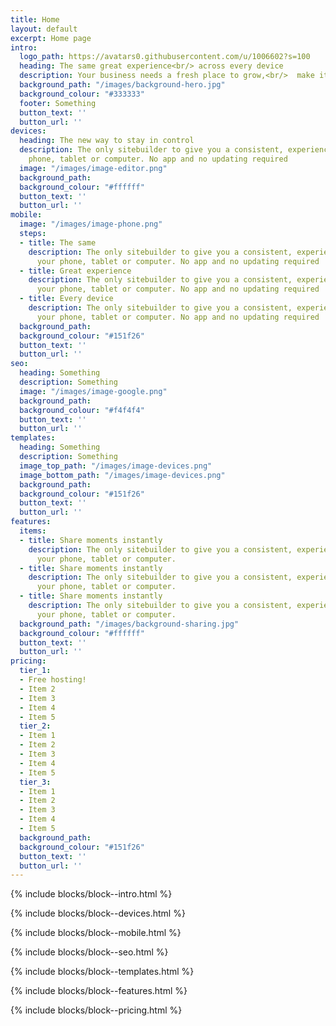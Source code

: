 ```yaml
---
title: Home
layout: default
excerpt: Home page
intro:
  logo_path: https://avatars0.githubusercontent.com/u/1006602?s=100
  heading: The same great experience<br/> across every device
  description: Your business needs a fresh place to grow,<br/>  make it happen today.
  background_path: "/images/background-hero.jpg"
  background_colour: "#333333"
  footer: Something
  button_text: ''
  button_url: ''
devices:
  heading: The new way to stay in control
  description: The only sitebuilder to give you a consistent, experience across your
    phone, tablet or computer. No app and no updating required
  image: "/images/image-editor.png"
  background_path:
  background_colour: "#ffffff"
  button_text: ''
  button_url: ''
mobile:
  image: "/images/image-phone.png"
  steps:
  - title: The same
    description: The only sitebuilder to give you a consistent, experience across
      your phone, tablet or computer. No app and no updating required
  - title: Great experience
    description: The only sitebuilder to give you a consistent, experience across
      your phone, tablet or computer. No app and no updating required
  - title: Every device
    description: The only sitebuilder to give you a consistent, experience across
      your phone, tablet or computer. No app and no updating required
  background_path:
  background_colour: "#151f26"
  button_text: ''
  button_url: ''
seo:
  heading: Something
  description: Something
  image: "/images/image-google.png"
  background_path:
  background_colour: "#f4f4f4"
  button_text: ''
  button_url: ''
templates:
  heading: Something
  description: Something
  image_top_path: "/images/image-devices.png"
  image_bottom_path: "/images/image-devices.png"
  background_path:
  background_colour: "#151f26"
  button_text: ''
  button_url: ''
features:
  items:
  - title: Share moments instantly
    description: The only sitebuilder to give you a consistent, experience across
      your phone, tablet or computer.
  - title: Share moments instantly
    description: The only sitebuilder to give you a consistent, experience across
      your phone, tablet or computer.
  - title: Share moments instantly
    description: The only sitebuilder to give you a consistent, experience across
      your phone, tablet or computer.
  background_path: "/images/background-sharing.jpg"
  background_colour: "#ffffff"
  button_text: ''
  button_url: ''
pricing:
  tier_1:
  - Free hosting!
  - Item 2
  - Item 3
  - Item 4
  - Item 5
  tier_2:
  - Item 1
  - Item 2
  - Item 3
  - Item 4
  - Item 5
  tier_3:
  - Item 1
  - Item 2
  - Item 3
  - Item 4
  - Item 5
  background_path:
  background_colour: "#151f26"
  button_text: ''
  button_url: ''
---
```


{% include blocks/block--intro.html %}

{% include blocks/block--devices.html %}

{% include blocks/block--mobile.html %}

{% include blocks/block--seo.html %}

{% include blocks/block--templates.html %}

{% include blocks/block--features.html %}

{% include blocks/block--pricing.html %}

